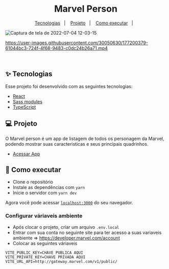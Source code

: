 <h1 align="center">
 Marvel Person
</h1>

<p align="center">
  <a href="#-tecnologias">Tecnologias</a>&nbsp;&nbsp;&nbsp;|&nbsp;&nbsp;&nbsp;
  <a href="#-projeto">Projeto</a>&nbsp;&nbsp;&nbsp;|&nbsp;&nbsp;&nbsp;
  <a href="#-como-executar">Como executar</a>&nbsp;&nbsp;&nbsp;|&nbsp;&nbsp;&nbsp;
</p>

![Captura de tela de 2022-07-04 12-03-15](https://user-images.githubusercontent.com/30050630/177198366-9d151e44-4e78-4b90-b891-3289e80acdb4.png)

https://user-images.githubusercontent.com/30050630/177200379-61044bc3-724f-4f68-9483-c0dc24b26a71.mp4



<br>

## ✨ Tecnologias

Esse projeto foi desenvolvido com as seguintes tecnologias:

- [React](https://reactjs.org)
- [Sass modules](https://sass-lang.com/documentation/modules)
- [TypeScript](https://www.typescriptlang.org/)

## 💻 Projeto

O Marvel person é um app de listagem de todos os personagem da Marvel, podendo mostrar suas caracteristicas e seus principais quadrinhos.
<br>
- <a href="https://desafio-luizalabs-one.vercel.app/">Acessar App</a>

## 🚀 Como executar

- Clone o repositório
- Instale as dependências com `yarn`
- Inicie o servidor com `yarn dev`

Agora você pode acessar [`localhost:3000`](http://localhost:3000) do seu navegador.

### Configurar váriaveis ambiente
- Após clocar o projeto, criar um arquivo ```.env.local```
- Entrar com sua conta no seguinte site para ter acesso a suas variaveis ambiente => https://developer.marvel.com/account
- Colocar as seguintes váriaveis 
```
VITE_PUBLIC_KEY=CHAVE PUBLICA AQUI
VITE_PRIVATE_KEY=CHAVE PRIVADA AQUI
VITE_URL_API=http://gateway.marvel.com/v1/public/
```
